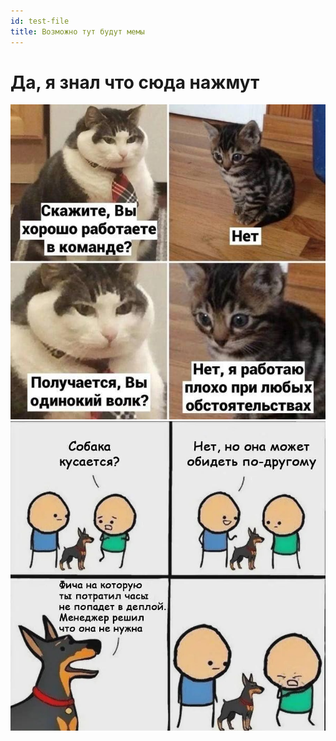 ```yaml
---
id: test-file
title: Возможно тут будут мемы
---
```


# Да, я знал что сюда нажмут


![Мем 1](/img/meme1.jpg)
![Мем 2](/img/meme2.jpg)
